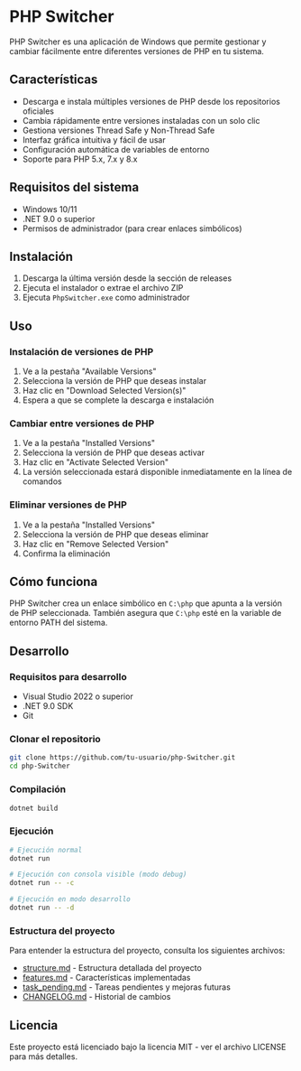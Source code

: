 # PHP Switcher

PHP Switcher es una aplicación de Windows que permite gestionar y cambiar fácilmente entre diferentes versiones de PHP en tu sistema.

## Características

- Descarga e instala múltiples versiones de PHP desde los repositorios oficiales
- Cambia rápidamente entre versiones instaladas con un solo clic
- Gestiona versiones Thread Safe y Non-Thread Safe
- Interfaz gráfica intuitiva y fácil de usar
- Configuración automática de variables de entorno
- Soporte para PHP 5.x, 7.x y 8.x

## Requisitos del sistema

- Windows 10/11
- .NET 9.0 o superior
- Permisos de administrador (para crear enlaces simbólicos)

## Instalación

1. Descarga la última versión desde la sección de releases
2. Ejecuta el instalador o extrae el archivo ZIP
3. Ejecuta `PhpSwitcher.exe` como administrador

## Uso

### Instalación de versiones de PHP

1. Ve a la pestaña "Available Versions"
2. Selecciona la versión de PHP que deseas instalar
3. Haz clic en "Download Selected Version(s)"
4. Espera a que se complete la descarga e instalación

### Cambiar entre versiones de PHP

1. Ve a la pestaña "Installed Versions"
2. Selecciona la versión de PHP que deseas activar
3. Haz clic en "Activate Selected Version"
4. La versión seleccionada estará disponible inmediatamente en la línea de comandos

### Eliminar versiones de PHP

1. Ve a la pestaña "Installed Versions"
2. Selecciona la versión de PHP que deseas eliminar
3. Haz clic en "Remove Selected Version"
4. Confirma la eliminación

## Cómo funciona

PHP Switcher crea un enlace simbólico en `C:\php` que apunta a la versión de PHP seleccionada. También asegura que `C:\php` esté en la variable de entorno PATH del sistema.

## Desarrollo

### Requisitos para desarrollo

- Visual Studio 2022 o superior
- .NET 9.0 SDK
- Git

### Clonar el repositorio

```bash
git clone https://github.com/tu-usuario/php-Switcher.git
cd php-Switcher
```

### Compilación

```bash
dotnet build
```

### Ejecución

```bash
# Ejecución normal
dotnet run

# Ejecución con consola visible (modo debug)
dotnet run -- -c

# Ejecución en modo desarrollo
dotnet run -- -d
```

### Estructura del proyecto

Para entender la estructura del proyecto, consulta los siguientes archivos:
- [structure.md](structure.md) - Estructura detallada del proyecto
- [features.md](features.md) - Características implementadas
- [task_pending.md](task_pending.md) - Tareas pendientes y mejoras futuras
- [CHANGELOG.md](CHANGELOG.md) - Historial de cambios

## Licencia

Este proyecto está licenciado bajo la licencia MIT - ver el archivo LICENSE para más detalles.